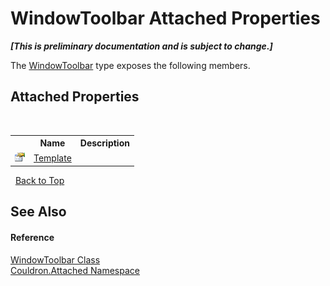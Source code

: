 # WindowToolbar Attached Properties
 _**\[This is preliminary documentation and is subject to change.\]**_

The <a href="T_Couldron_Attached_WindowToolbar">WindowToolbar</a> type exposes the following members.


## Attached Properties
&nbsp;<table><tr><th></th><th>Name</th><th>Description</th></tr><tr><td>![Public attached property](media/pubproperty.gif "Public attached property")</td><td><a href="P_Couldron_Attached_WindowToolbar_Template">Template</a></td><td /></tr></table>&nbsp;
<a href="#windowtoolbar-attached-properties">Back to Top</a>

## See Also


#### Reference
<a href="T_Couldron_Attached_WindowToolbar">WindowToolbar Class</a><br /><a href="N_Couldron_Attached">Couldron.Attached Namespace</a><br />
